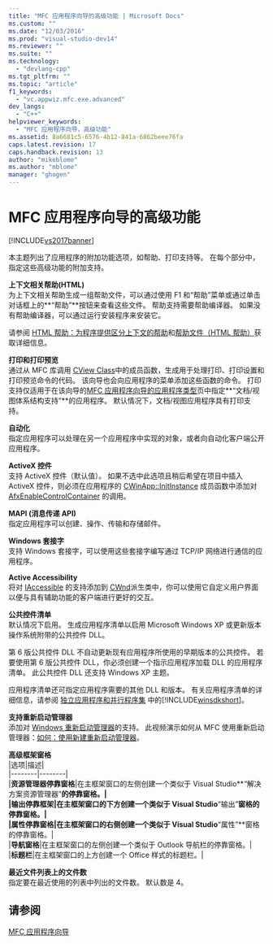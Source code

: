 ```yaml
---
title: "MFC 应用程序向导的高级功能 | Microsoft Docs"
ms.custom: ""
ms.date: "12/03/2016"
ms.prod: "visual-studio-dev14"
ms.reviewer: ""
ms.suite: ""
ms.technology: 
  - "devlang-cpp"
ms.tgt_pltfrm: ""
ms.topic: "article"
f1_keywords: 
  - "vc.appwiz.mfc.exe.advanced"
dev_langs: 
  - "C++"
helpviewer_keywords: 
  - "MFC 应用程序向导，高级功能"
ms.assetid: 8a6681c5-6576-4b12-841a-6862beee76fa
caps.latest.revision: 17
caps.handback.revision: 13
author: "mikeblome"
ms.author: "mblome"
manager: "ghogen"
---
```

# MFC 应用程序向导的高级功能
[!INCLUDE[vs2017banner](../../assembler/inline/includes/vs2017banner.md)]

本主题列出了应用程序的附加功能选项，如帮助、打印支持等。  在每个部分中，指定这些高级功能的附加支持。  
  
 **上下文相关帮助\(HTML\)**  
 为上下文相关帮助生成一组帮助文件，可以通过使用 F1 和“帮助”菜单或通过单击对话框上的**“帮助”**按钮来查看这些文件。  帮助支持需要帮助编译器。  如果没有帮助编译器，可以通过运行安装程序来安装它。  
  
 请参阅 [HTML 帮助：为程序提供区分上下文的帮助](../../mfc/html-help-context-sensitive-help-for-your-programs.md)和[帮助文件（HTML 帮助）](../../ide/help-files-html-help.md)获取详细信息。  
  
 **打印和打印预览**  
 通过从 MFC 库调用 [CView Class](../../mfc/reference/cview-class.md)中的成员函数，生成用于处理打印、打印设置和打印预览命令的代码。  该向导也会向应用程序的菜单添加这些函数的命令。  打印支持仅适用于在该向导的[MFC 应用程序向导的应用程序类型](../../mfc/reference/application-type-mfc-application-wizard.md)页中指定**“文档\/视图体系结构支持”**的应用程序。  默认情况下，文档\/视图应用程序具有打印支持。  
  
 **自动化**  
 指定应用程序可以处理在另一个应用程序中实现的对象，或者向自动化客户端公开应用程序。  
  
 **ActiveX 控件**  
 支持 ActiveX 控件（默认值）。  如果不选中此选项且稍后希望在项目中插入 ActiveX 控件，则必须在应用程序的 [CWinApp::InitInstance](../Topic/CWinApp::InitInstance.md) 成员函数中添加对 [AfxEnableControlContainer](../Topic/AfxEnableControlContainer.md) 的调用。  
  
 **MAPI \(消息传递 API\)**  
 指定应用程序可以创建、操作、传输和存储邮件。  
  
 **Windows 套接字**  
 支持 Windows 套接字，可以使用这些套接字编写通过 TCP\/IP 网络进行通信的应用程序。  
  
 **Active Accessibility**  
 将对 [IAccessible](http://msdn.microsoft.com/library/windows/desktop/dd318466) 的支持添加到 [CWnd](../../mfc/reference/cwnd-class.md)派生类中，你可以使用它自定义用户界面以便与具有辅助功能的客户端进行更好的交互。  
  
 **公共控件清单**  
 默认情况下启用。  生成应用程序清单以启用 Microsoft Windows XP 或更新版本操作系统附带的公共控件 DLL。  
  
 第 6 版公共控件 DLL 不自动更新现有应用程序所使用的早期版本的公共控件。  若要使用第 6 版公共控件 DLL，你必须创建一个指示应用程序加载 DLL 的应用程序清单。  此公共控件 DLL 还支持 Windows XP 主题。  
  
 应用程序清单还可指定应用程序需要的其他 DLL 和版本。  有关应用程序清单的详细信息，请参阅 [独立应用程序和并行程序集](http://msdn.microsoft.com/library/dd408052) 中的[!INCLUDE[winsdkshort](../../atl/reference/includes/winsdkshort_md.md)]。  
  
 **支持重新启动管理器**  
 添加对 [Windows 重新启动管理器](http://msdn.microsoft.com/library/windows/desktop/aa373680\(v=vs.85\).aspx)的支持。  此视频演示如何从 MFC 使用重新启动管理器：[如何：使用新建重新启动管理器](http://msdn.microsoft.com/vstudio/ee886407)。  
  
 **高级框架窗格**  
 |选项|描述|  
|--------|--------|  
|**资源管理器停靠窗格**|在主框架窗口的左侧创建一个类似于 Visual Studio**“解决方案资源管理器”**的停靠窗格。|  
|**输出停靠框架**|在主框架窗口的下方创建一个类似于 Visual Studio**“输出”**窗格的停靠窗格。|  
|**属性停靠窗格**|在主框架窗口的右侧创建一个类似于 Visual Studio**“属性”**窗格的停靠窗格。|  
|**导航窗格**|在主框架窗口的左侧创建一个类似于 Outlook 导航栏的停靠窗格。|  
|**标题栏**|在主框架窗口的上方创建一个 Office 样式的标题栏。|  
  
 **最近文件列表上的文件数**  
 指定要在最近使用的列表中列出的文件数。  默认数是 4。  
  
## 请参阅  
 [MFC 应用程序向导](../../mfc/reference/mfc-application-wizard.md)